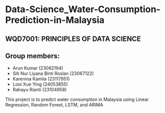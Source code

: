 # Data-Science_Water-Consumption-Prediction-in-Malaysia

## WQD7001: PRINCIPLES OF DATA SCIENCE
## Group members:
- Arun Kumar (23082194)
- Siti Nur Liyana Binti Roslan (23067122)
- Karenina Kamila (23117951)
- Looi Xue Ying (24053855)
- Rahayu Rianti (23104958)


This project is to predict water consumption in Malaysia using Linear Regression, Random Forest, LSTM, and ARIMA
